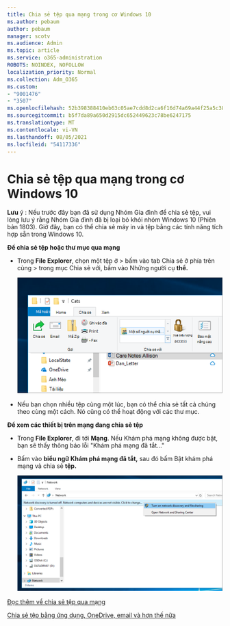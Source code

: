```yaml
---
title: Chia sẻ tệp qua mạng trong cơ Windows 10
ms.author: pebaum
author: pebaum
manager: scotv
ms.audience: Admin
ms.topic: article
ms.service: o365-administration
ROBOTS: NOINDEX, NOFOLLOW
localization_priority: Normal
ms.collection: Adm_O365
ms.custom:
- "9001476"
- "3507"
ms.openlocfilehash: 52b398388410eb63c05ae7cdd8d2ca6f16d74a69a44f25a5c38e95bf163e9e02
ms.sourcegitcommit: b5f7da89a650d2915dc652449623c78be6247175
ms.translationtype: MT
ms.contentlocale: vi-VN
ms.lasthandoff: 08/05/2021
ms.locfileid: "54117336"
---
```

# <a name="file-sharing-over-a-network-in-windows-10"></a>Chia sẻ tệp qua mạng trong cơ Windows 10

**Lưu** ý : Nếu trước đây bạn đã sử dụng Nhóm Gia đình để chia sẻ tệp, vui lòng lưu ý rằng Nhóm Gia đình đã bị loại bỏ khỏi nhóm Windows 10 (Phiên bản 1803). Giờ đây, bạn có thể chia sẻ máy in và tệp bằng các tính năng tích hợp sẵn trong Windows 10.

**Để chia sẻ tệp hoặc thư mục qua mạng**

- Trong **File Explorer**, chọn một tệp ở > bấm vào tab Chia sẻ ở phía trên cùng > trong mục Chia sẻ với, bấm vào Những người cụ **thể.**  

    ![Chia sẻ tệp với những người cụ thể.](media/share-with-specific-people.png)
          
- Nếu bạn chọn nhiều tệp cùng một lúc, bạn có thể chia sẻ tất cả chúng theo cùng một cách. Nó cũng có thể hoạt động với các thư mục.

**Để xem các thiết bị trên mạng đang chia sẻ tệp**

- Trong **File Explorer**, đi tới **Mạng**. Nếu Khám phá mạng không được bật, bạn sẽ thấy thông báo lỗi "Khám phá mạng đã tắt..."

- Bấm vào **biểu ngữ Khám phá mạng đã tắt,** sau đó bấm Bật khám phá mạng và chia sẻ **tệp.**

    ![Bật khám phá mạng và chia sẻ tệp.](media/turn-on-network-discovery.png)

[Đọc thêm về chia sẻ tệp qua mạng](https://support.microsoft.com/help/4092694/windows-10-file-sharing-over-a-network)

[Chia sẻ tệp bằng ứng dụng, OneDrive, email và hơn thế nữa](https://support.microsoft.com/help/4027674/windows-10-share-files-in-file-explorer)

